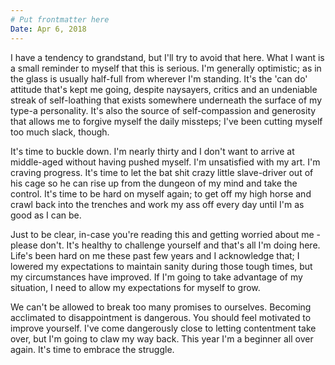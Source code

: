 ```yaml
---
# Put frontmatter here
Date: Apr 6, 2018
---
```

I have a tendency to grandstand, but I'll try to avoid that here. What I want is a small reminder to myself that this is serious. I'm generally optimistic; as in the glass is usually half-full from wherever I'm standing. It's the 'can do' attitude that's kept me going, despite naysayers, critics and an undeniable streak of self-loathing that exists somewhere underneath the surface of my type-a personality. It's also the source of self-compassion and generosity that allows me to forgive myself the daily missteps; I've been cutting myself too much slack, though.  

It's time to buckle down. I'm nearly thirty and I don't want to arrive at middle-aged without having pushed myself. I'm unsatisfied with my art. I'm craving progress. It's time to let the bat shit crazy little slave-driver out of his cage so he can rise up from the dungeon of my mind and take the control. It's time to be hard on myself again; to get off my high horse and crawl back into the trenches and work my ass off every day until I'm as good as I can be.  

Just to be clear, in-case you're reading this and getting worried about me - please don't. It's healthy to challenge yourself and that's all I'm doing here. Life's been hard on me these past few years and I acknowledge that; I lowered my expectations to maintain sanity during those tough times, but my circumstances have improved. If I'm going to take advantage of my situation, I need to allow my expectations for myself to grow.  

We can't be allowed to break too many promises to ourselves. Becoming acclimated to disappointment is dangerous. You should feel motivated to improve yourself. I've come dangerously close to letting contentment take over, but I'm going to claw my way back. This year I'm a beginner all over again. It's time to embrace the struggle.